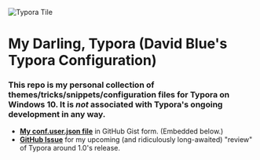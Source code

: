 ![Typora Tile](https://i.snap.as/3vbelEU.png)

# My Darling, Typora (David Blue's Typora Configuration)

### This repo is my personal collection of themes/tricks/snippets/configuration files for Typora on Windows 10. It is *not* associated with Typora's ongoing development in any way.





* [**My conf.user.json file**](https://gist.github.com/extratone/bda30d19e18cd70de2fafcbde5e3322d) in GitHub Gist form. (Embedded below.)
* [**GitHub Issue**](https://github.com/extratone/bilge/issues/11) for my upcoming (and ridiculously long-awaited) "review" of Typora around 1.0's release.





<script src="https://gist.github.com/extratone/bda30d19e18cd70de2fafcbde5e3322d.js"></script>

